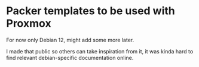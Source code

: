 # Packer templates to be used with Proxmox

For now only Debian 12, might add some more later.

I made that public so others can take inspiration from it, it was kinda hard to find relevant debian-specific documentation online.